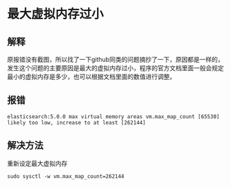 ﻿# 最大虚拟内存过小
## 解释
原报错没有截图，所以找了一下github同类的问题摘抄了一下，原因都是一样的，发生这个问题的主要原因是最大的虚拟内存过小，程序的官方文档里面一般会规定最小的虚拟内存是多少，也可以根据文档里面的数值进行调整。
## 报错
```shell
elasticsearch:5.0.0 max virtual memory areas vm.max_map_count [65530] likely too low, increase to at least [262144]
```
## 解决方法
重新设定最大虚拟内存
```shell
sudo sysctl -w vm.max_map_count=262144
```
